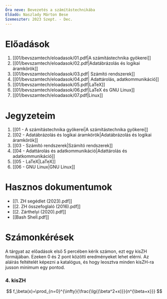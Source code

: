 ```yaml
---
Óra neve: Bevezetés a számítástechnikába
Előadó: Naszlady Márton Bese
Szemeszter: 2023 Szept. - Dec.
---
```

# Előadások
1. [[01/bevszamtech/eloadasok/01.pdf|A számítástechnika gyökerei]]
2. [[01/bevszamtech/eloadasok/02.pdf|Adatábrázolás és logikai áramkörök]]
3. [[01/bevszamtech/eloadasok/03.pdf| Számító rendszerek]]
4. [[01/bevszamtech/eloadasok/04.pdf| Adattárolás, adatkommunikáció]]
5. [[01/bevszamtech/eloadasok/05.pdf|LaTeX]]
6. [[01/bevszamtech/eloadasok/06.pdf|LaTeX és GNU Linux]]
7. [[01/bevszamtech/eloadasok/07.pdf|Linux]]
# Jegyzeteim
1. [[01 -  A számítástechnika gyökerei|A számítástechnika gyökerei]]
2. [[02 -  Adatábrázolás és logikai áramkörök|Adatábrázolás és logikai áramkörök]]
3. [[03 - Számító rendszerek|Számító rendszerek]]
4. [[04 - Adattárolás és adatkommunikáció|Adattárolás és adatkommunikáció]]
5. [[05 - LaTeX|LaTeX]]
6. [[06 - GNU Linux|GNU Linux]]
# Hasznos dokumentumok
- [[1. ZH segédlet (2023).pdf]]
- [[2. ZH összefoglaló (2016).pdf]]
- [[2. Zárthelyi (2020).pdf]]
- [[Bash Shell.pdf]]
# Számonkérések
A tárgyat az előadások első 5 percében kérik számon, ezt egy kisZH formájában. Ezeken 0 és 2 pont közötti eredményeket lehet elérni. Az aláírás feltételét képezni a katalógus, és hogy leosztva minden kisZH-ra jusson minimum egy pontod.
### 4. kisZH
$$
f_\beta(x)=\prod_{n=0}^{\infty}{\frac{\lg{(\beta^2+x)}}{n^{\beta+x}}}
$$